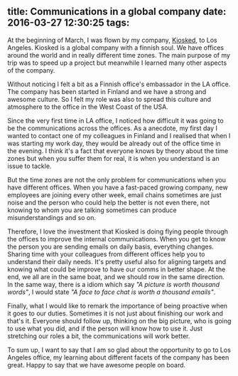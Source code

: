 title: Communications in a global company
date: 2016-03-27 12:30:25
tags:
---

At the beginning of March, I was flown by my company, [Kiosked](www.kiosked.com), to Los Angeles. Kiosked is a global company with a finnish soul. We have offices around the world and in really different time zones. The main purpose of my trip was to speed up a project but meanwhile I learned many other aspects of the company. 

Without noticing I felt a bit as a Finnish office's embassador in the LA office. The company has been started in Finland and we have a strong and awesome culture. So I felt my role was also to spread this culture and atmosphere to the office in the West Coast of the USA. 

Since the very first time in LA office, I noticed how difficult it was going to be the communications across the offices. As a anecdote, my first day I wanted to contact one of my colleagues in Finland and I realised that when I was starting my work day, they would be already out of the office time in the evening. I think it's a fact that everyone knows by theory about the time zones but when you suffer them for real, it is when you understand is an issue to tackle. 

But the time zones are not the only problem for communications when you have different offices. When you have a fast-paced growing company, new employees are joining every other week, email chains sometimes are just noise and the person who could help the better is not even there, not knowing to whom you are talking sometimes can produce misunderstandings and so on.

Therefore, I love the investment that Kiosked is doing flying people through the offices to improve the internal communications. When you get to know the person you are sending emails on daily basis, everything changes. Sharing time with your colleagues from different offices help you to understand their daily needs. It's pretty useful also for aligning targets and knowing what could be improve to have our comms in better shape. At the end, we all are in the same boat, and we should row in the same direction. In the same way, there is a idiom which say *"A picture is worth thousand words"*, I would state *"A face to face chat is worth a thousand emails"*.

Finally, what I would like to remark the importance of being proactive when it goes to our duties. Sometimes it is not just about finishing our work and that's it. Everyone should follow up, thinking on the big picture, who is going to use what you did, and if the person will know how to use it. Just stretching our roles a bit, the communications will work better.

To sum up, I want to say that I am so glad about the opportunity to go to Los Angeles office, my learning about different facets of the company has been great. Happy to say that we have awesome people on board.
